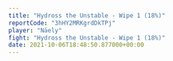 ```yaml
---
title: "Hydross the Unstable - Wipe 1 (18%)"
reportCode: "3hHY2MRKgrdDkTPj"
player: "Näely"
fight: "Hydross the Unstable - Wipe 1 (18%)"
date: 2021-10-06T18:48:50.877000+00:00
---
```

